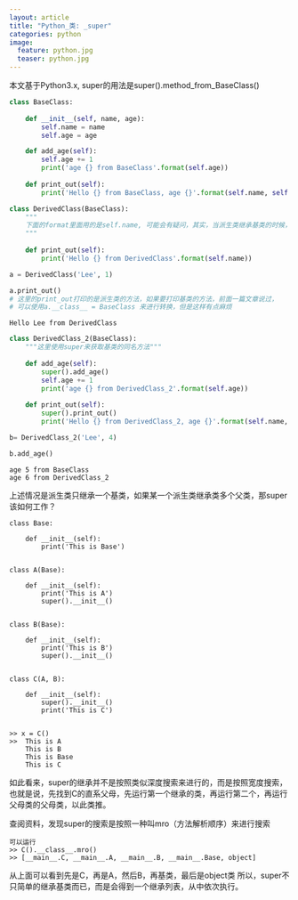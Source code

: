 ```yaml
---
layout: article
title: "Python_类: _super"
categories: python
image:
  feature: python.jpg
  teaser: python.jpg
---
```

本文基于Python3.x, super的用法是super().method_from_BaseClass()

```python
class BaseClass:
    
    def __init__(self, name, age):
        self.name = name
        self.age = age

    def add_age(self):
        self.age += 1
        print('age {} from BaseClass'.format(self.age))
        
    def print_out(self):
        print('Hello {} from BaseClass, age {}'.format(self.name, self.age))
```


```python
class DerivedClass(BaseClass):
    """
    下面的format里面用的是self.name, 可能会有疑问，其实，当派生类继承基类的时候，也会继承__init__，所以直接使用self.name
    """
    
    def print_out(self):
        print('Hello {} from DerivedClass'.format(self.name))

```


```python
a = DerivedClass('Lee', 1)
```


```python
a.print_out()  
# 这里的print_out打印的是派生类的方法，如果要打印基类的方法，前面一篇文章说过，
# 可以使用a.__class__ = BaseClass 来进行转换，但是这样有点麻烦
```

    Hello Lee from DerivedClass



```python
class DerivedClass_2(BaseClass):
    """这里使用super来获取基类的同名方法"""
    
    def add_age(self):
        super().add_age()
        self.age += 1
        print('age {} from DerivedClass_2'.format(self.age))
        
    def print_out(self):
        super().print_out()
        print('Hello {} from DerivedClass_2, age {}'.format(self.name, self.age))
```


```python
b= DerivedClass_2('Lee', 4)
```


```python
b.add_age()
```

    age 5 from BaseClass
    age 6 from DerivedClass_2


上述情况是派生类只继承一个基类，如果某一个派生类继承类多个父类，那super该如何工作？
```
class Base:
    
    def __init__(self):
        print('This is Base')
        
        
class A(Base):
    
    def __init__(self):
        print('This is A')
        super().__init__()


class B(Base):
    
    def __init__(self):
        print('This is B')
        super().__init__()


class C(A, B):
    
    def __init__(self):
        super().__init__()
        print('This is C')
        
```

```
>> x = C()
>>  This is A
	This is B
	This is Base
	This is C
```
如此看来，super的继承并不是按照类似深度搜索来进行的，而是按照宽度搜索，也就是说，先找到C的直系父母，先运行第一个继承的类，再运行第二个，再运行父母类的父母类，以此类推。

查阅资料，发现super的搜索是按照一种叫mro（方法解析顺序）来进行搜索
```
可以运行
>> C().__class__.mro()
>> [__main__.C, __main__.A, __main__.B, __main__.Base, object]
```
从上面可以看到先是C，再是A，然后B，再基类，最后是object类
所以，super不只简单的继承基类而已，而是会得到一个继承列表，从中依次执行。
